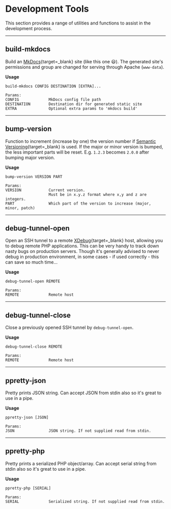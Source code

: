 # Development Tools

This section provides a range of utilities and functions to assist in the development process.

---

## build-mkdocs

Build an [MkDocs](https://www.mkdocs.org){target=\_blank} site (like this one :smiley:).
The generated site's permissions and group are changed for serving through Apache (`www-data`).

**Usage**

```
build-mkdocs CONFIG DESTINATION [EXTRA]...

Params:
CONFIG             MkDocs config file path
DESTINATION        Destination dir for generated static site
EXTRA              Optional extra params to 'mkdocs build'
```

---

## bump-version

Function to increment (increase by one) the version number if [Semantic Versioning](https://semver.org){target=\_blank} is used.
If the major or minor version is bumped, the less important parts will be reset.
E.g. `1.2.3` becomes `2.0.0` after bumping major version.

**Usage**

```
bump-version VERSION PART

Params:
VERSION            Current version.
                   Must be in x.y.z format where x,y and z are integers.
PART               Which part of the version to increase (major, minor, patch)
```

---

## debug-tunnel-open

Open an SSH tunnel to a remote [XDebug](https://xdebug.org){target=\_blank} host, allowing you to debug remote PHP applications.
This can be very handy to track down nasty bugs on production servers.
Though it's generally advised to never debug in production environment, in some cases - if used correctly - this can save so much time...

**Usage**

```
debug-tunnel-open REMOTE

Params:
REMOTE             Remote host
```

---

## debug-tunnel-close

Close a previously opened SSH tunnel by `debug-tunnel-open`.

**Usage**

```
debug-tunnel-close REMOTE

Params:
REMOTE             Remote host
```

---

## ppretty-json

Pretty prints JSON string. Can accept JSON from stdin also so it's great to use in a pipe.

**Usage**

```
ppretty-json [JSON]

Params:
JSON               JSON string. If not supplied read from stdin.
```

---

## ppretty-php

Pretty prints a serialized PHP object/array. Can accept serial string from stdin also so it's great to use in a pipe.

**Usage**

```
ppretty-php [SERIAL]

Params:
SERIAL             Serialized string. If not supplied read from stdin.
```
